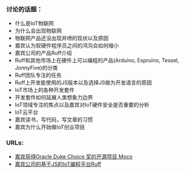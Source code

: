 ### 讨论的话题： ###
- 什么是IoT物联网
- 为什么会出现物联网
- 物联网产品还没出现井喷的现状以及原因
- 嘉宾认为软硬件程序员之间的鸿沟会如何缩小
- 嘉宾公司的产品Ruff介绍
- Ruff和其他市场上在硬件上可以编程的产品(Arduino, Espruino, Tessel, JonnyFive)的分类
- Ruff团队专注的任务
- Ruff上开发能使用的JS版本以及选择JS做为开发语言的原因
- IoT市场上的各种开发套件
- 开发套件如何延展人类想象力边界
- IoT领域专注的焦点以及嘉宾对IoT硬件安全是否重要的分析
- IoT云平台
- 嘉宾读书，写代码，写文章的习惯
- 嘉宾为什么开始做IoT创业项目

### URLs: ###
- [嘉宾获得Oracle Duke Choice 奖的开源项目 Moco](https://github.com/dreamhead/moco)
- [嘉宾公司的基于JS的IoT编程平台Ruff](https://ruff.io/)
